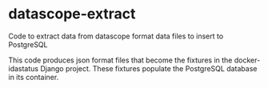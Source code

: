 # datascope-extract
Code to extract data from datascope format data files to insert to PostgreSQL

This code produces json format files that become the fixtures in
the docker-idastatus Django project.  These fixtures populate the PostgreSQL
database in its container.
